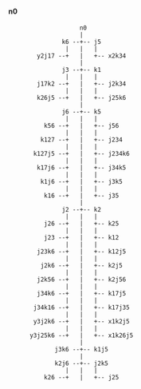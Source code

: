 #### n0
                        n0 
                        | 
                   k6 --+-- j5 
                    |   |   | 
            y2j17 --+   |   +-- x2k34 
                        | 
                   j3 --+-- k1 
                    |   |   | 
            j17k2 --+   |   +-- j2k34 
                    |   |   | 
            k26j5 --+   |   +-- j25k6 
                        | 
                   j6 --+-- k5 
                    |   |   | 
              k56 --+   |   +-- j56 
                    |   |   | 
             k127 --+   |   +-- j234 
                    |   |   | 
           k127j5 --+   |   +-- j234k6 
                    |   |   | 
            k17j6 --+   |   +-- j34k5 
                    |   |   | 
             k1j6 --+   |   +-- j3k5 
                    |   |   | 
              k16 --+   |   +-- j35 
                        | 
                   j2 --+-- k2 
                    |   |   | 
              j26 --+   |   +-- k25 
                    |   |   | 
              j23 --+   |   +-- k12 
                    |   |   | 
            j23k6 --+   |   +-- k12j5 
                    |   |   | 
             j2k6 --+   |   +-- k2j5 
                    |   |   | 
            j2k56 --+   |   +-- k2j56  
                    |   |   | 
            j34k6 --+   |   +-- k17j5 
                    |   |   | 
           j34k16 --+   |   +-- k17j35  
                    |   |   | 
           y3j2k6 --+   |   +-- x1k2j5 
                    |   |   | 
          y3j25k6 --+   |   +-- x1k26j5 
                        | 
                 j3k6 --+-- k1j5 
                        | 
                 k2j6 --+-- j2k5 
                    |   |   | 
              k26 --+   |   +-- j25 
			  